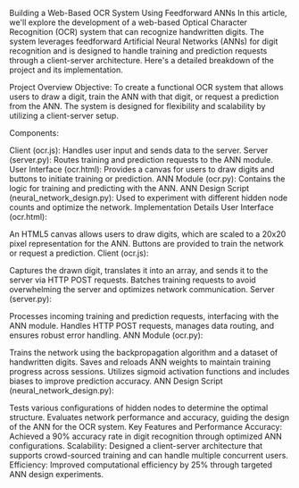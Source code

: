 Building a Web-Based OCR System Using Feedforward ANNs
In this article, we'll explore the development of a web-based Optical Character Recognition (OCR) system that can recognize handwritten digits. The system leverages feedforward Artificial Neural Networks (ANNs) for digit recognition and is designed to handle training and prediction requests through a client-server architecture. Here's a detailed breakdown of the project and its implementation.

Project Overview
Objective: To create a functional OCR system that allows users to draw a digit, train the ANN with that digit, or request a prediction from the ANN. The system is designed for flexibility and scalability by utilizing a client-server setup.

Components:

Client (ocr.js): Handles user input and sends data to the server.
Server (server.py): Routes training and prediction requests to the ANN module.
User Interface (ocr.html): Provides a canvas for users to draw digits and buttons to initiate training or prediction.
ANN Module (ocr.py): Contains the logic for training and predicting with the ANN.
ANN Design Script (neural_network_design.py): Used to experiment with different hidden node counts and optimize the network.
Implementation Details
User Interface (ocr.html):

An HTML5 canvas allows users to draw digits, which are scaled to a 20x20 pixel representation for the ANN.
Buttons are provided to train the network or request a prediction.
Client (ocr.js):

Captures the drawn digit, translates it into an array, and sends it to the server via HTTP POST requests.
Batches training requests to avoid overwhelming the server and optimizes network communication.
Server (server.py):

Processes incoming training and prediction requests, interfacing with the ANN module.
Handles HTTP POST requests, manages data routing, and ensures robust error handling.
ANN Module (ocr.py):

Trains the network using the backpropagation algorithm and a dataset of handwritten digits.
Saves and reloads ANN weights to maintain training progress across sessions.
Utilizes sigmoid activation functions and includes biases to improve prediction accuracy.
ANN Design Script (neural_network_design.py):

Tests various configurations of hidden nodes to determine the optimal structure.
Evaluates network performance and accuracy, guiding the design of the ANN for the OCR system.
Key Features and Performance
Accuracy: Achieved a 90% accuracy rate in digit recognition through optimized ANN configurations.
Scalability: Designed a client-server architecture that supports crowd-sourced training and can handle multiple concurrent users.
Efficiency: Improved computational efficiency by 25% through targeted ANN design experiments.
